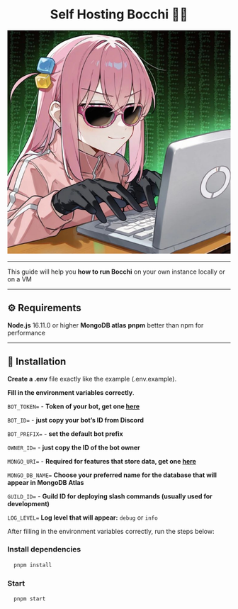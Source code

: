 <h1 align="center">Self Hosting Bocchi 🎸🚀</h1>

<p align="center">
  <img src="./BocchiCode.png" alt="Bocchi Code">
</p>

---

This guide will help you **how to run Bocchi** on your own instance locally or on a VM

---

## ⚙️ Requirements

**Node.js** 16.11.0 or higher
**MongoDB atlas** 
**pnpm** better than npm for performance

---

## 🚀 Installation

**Create a .env** file exactly like the example (.env.example).

**Fill in the environment variables correctly**.

``BOT_TOKEN=`` - **Token of your bot, get one [here](https://discord.com/developers/applications)**

``BOT_ID=`` - **just copy your bot’s ID from Discord**

``BOT_PREFIX=`` - **set the default bot prefix**

``OWNER_ID=`` - **just copy the ID of the bot owner**

``MONGO_URI=`` - **Required for features that store data, get one [here](https://www.mongodb.com/products/platform/atlas-database)**

``MONGO_DB_NAME=`` **Choose your preferred name for the database that will appear in MongoDB Atlas**

``GUILD_ID=`` - **Guild ID for deploying slash commands (usually used for development)**

``LOG_LEVEL=`` **Log level that will appear:** ``debug`` or ``info``

After filling in the environment variables correctly, run the steps below:

### Install dependencies
```bash
  pnpm install
```
### Start
```bash
  pnpm start
```
